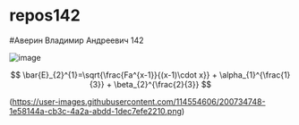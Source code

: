 # repos142
#Аверин Владимир Андреевич 142

![image](https://user-images.githubusercontent.com/114554606/192688483-d09784f4-9071-46f7-972d-75f90c4a0d12.png)

$$ \bar{E}_{2}^{1}=\sqrt{\frac{Fa^{x-1}}{(x-1)\cdot x}} + \alpha_{1}^{\frac{1}{3}} + \beta_{2}^{\frac{2}{3}} $$

(https://user-images.githubusercontent.com/114554606/200734748-1e58144a-cb3c-4a2a-abdd-1dec7efe2210.png)

